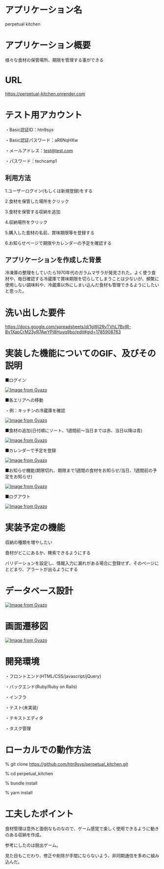 # アプリケーション名

perpetual kitchen

# アプリケーション概要

様々な食材の保管場所、期限を管理する事ができる

# URL

https://perpetual-kitchen.onrender.com

# テスト用アカウント

・Basic認証ID：htn9sys

・Basic認証パスワード：aR6NqHXw

・メールアドレス：test@test.com

・パスワード：techcamp1

## 利用方法

1.ユーザーログイン(もしくは新規登録)をする

2.食材を保管した場所をクリック

3.食材を保管する収納を追加

4.収納場所をクリック

5.購入した食材の名前、賞味期限等を登録する

6.お知らせページで期限やカレンダーの予定を確認する


## アプリケーションを作成した背景

冷凍庫の整理をしていたら1970年代のガラムマサラが発見された。よく使う食材や、毎日確認する冷蔵庫で賞味期限を切らしてしまうことは少ないが、頻繁に使用しない調味料や、冷蔵庫以外にしまい込んだ食材も管理できるようにしたいと思った。

# 洗い出した要件
https://docs.google.com/spreadsheets/d/1gWj2RvTVhL7BvIR-Bv1XapCrM23yR7AwYPl8Huyq9bo/edit#gid=1785908763

# 実装した機能についてのGIF、及びその説明
■ログイン

[![Image from Gyazo](https://i.gyazo.com/767e7df3cf2afd1a5b654a591a8e8e3a.gif)](https://gyazo.com/767e7df3cf2afd1a5b654a591a8e8e3a)

■各エリアへの移動

・例：キッチンの冷蔵庫を確認

[![Image from Gyazo](https://i.gyazo.com/2503b8e4a237eda16eef6709f889dfb3.gif)](https://gyazo.com/2503b8e4a237eda16eef6709f889dfb3)

■食材の追加(日付順にソート、1週間前～当日までは赤、当日以降は青)

[![Image from Gyazo](https://i.gyazo.com/b661ac79ba714213989343a33e7dce40.gif)](https://gyazo.com/b661ac79ba714213989343a33e7dce40)

■カレンダーで予定を登録

[![Image from Gyazo](https://i.gyazo.com/af42f7fdb8f42b74e634355855217350.gif)](https://gyazo.com/af42f7fdb8f42b74e634355855217350)

■お知らせ機能(期限切れ、期限まで1週間の食材をお知らせ/当日、1週間前の予定をお知らせ)

[![Image from Gyazo](https://i.gyazo.com/32ad8ab89194a60415d1d47a1a3df90c.gif)](https://gyazo.com/32ad8ab89194a60415d1d47a1a3df90c)

■ログアウト

[![Image from Gyazo](https://i.gyazo.com/239af124ca8ff54ef3b253327fa6c7cf.gif)](https://gyazo.com/239af124ca8ff54ef3b253327fa6c7cf)



# 実装予定の機能

収納の種類を増やしたい

食材がどこにあるか、検索できるようにする

バリデーションを設定し、情報入力に漏れがある場合に登録せず、そのページにとどまり、アラートが出るようにする

# データベース設計

[![Image from Gyazo](https://i.gyazo.com/c5b9fd9ef53981f5bf1296db885045a5.png)](https://gyazo.com/c5b9fd9ef53981f5bf1296db885045a5)


# 画面遷移図

[![Image from Gyazo](https://i.gyazo.com/54f48c8c9762c3c30a239add64c617da.png)](https://gyazo.com/54f48c8c9762c3c30a239add64c617da)

# 開発環境

・フロントエンド(HTML/CSS/javascript/jQuery)

・バックエンド(Ruby/Ruby on Rails)

・インフラ

・テスト(未実装)

・テキストエディタ

・タスク管理

# ローカルでの動作方法
% git clone https://github.com/htn9sys/perpetual_kitchen.git

% cd perpetual_kitchen

% bundle install

% yarn install

# 工夫したポイント

食材管理は意外と面倒なものなので、ゲーム感覚で楽しく使用できるように動きのある収納を作成。

参考にしたのは脱出ゲーム。

見た目もこだわり、修正や削除が手間にならないよう、非同期通信を多めに組み込んだ。